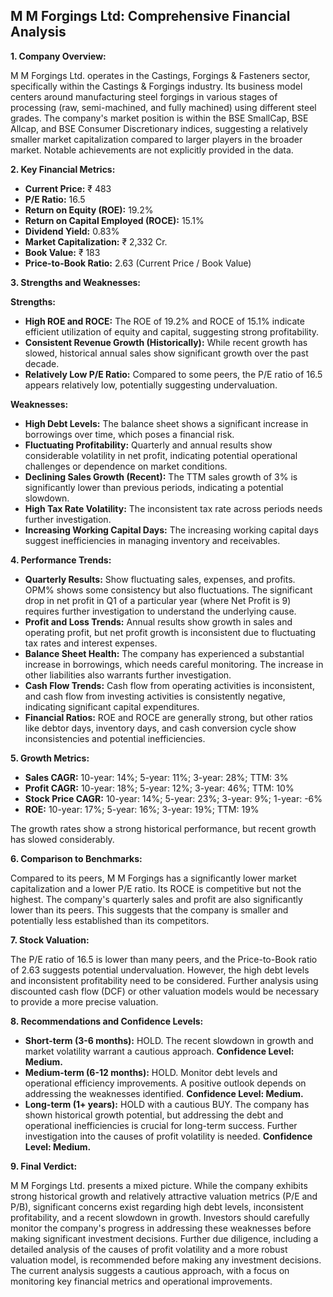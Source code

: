 ## M M Forgings Ltd: Comprehensive Financial Analysis

**1. Company Overview:**

M M Forgings Ltd. operates in the Castings, Forgings & Fasteners sector, specifically within the Castings & Forgings industry.  Its business model centers around manufacturing steel forgings in various stages of processing (raw, semi-machined, and fully machined) using different steel grades. The company's market position is within the BSE SmallCap, BSE Allcap, and BSE Consumer Discretionary indices, suggesting a relatively smaller market capitalization compared to larger players in the broader market.  Notable achievements are not explicitly provided in the data.

**2. Key Financial Metrics:**

* **Current Price:** ₹ 483
* **P/E Ratio:** 16.5
* **Return on Equity (ROE):** 19.2%
* **Return on Capital Employed (ROCE):** 15.1%
* **Dividend Yield:** 0.83%
* **Market Capitalization:** ₹ 2,332 Cr.
* **Book Value:** ₹ 183
* **Price-to-Book Ratio:** 2.63 (Current Price / Book Value)


**3. Strengths and Weaknesses:**

**Strengths:**

* **High ROE and ROCE:**  The ROE of 19.2% and ROCE of 15.1% indicate efficient utilization of equity and capital, suggesting strong profitability.
* **Consistent Revenue Growth (Historically):**  While recent growth has slowed, historical annual sales show significant growth over the past decade.
* **Relatively Low P/E Ratio:** Compared to some peers, the P/E ratio of 16.5 appears relatively low, potentially suggesting undervaluation.


**Weaknesses:**

* **High Debt Levels:** The balance sheet shows a significant increase in borrowings over time, which poses a financial risk.
* **Fluctuating Profitability:** Quarterly and annual results show considerable volatility in net profit, indicating potential operational challenges or dependence on market conditions.
* **Declining Sales Growth (Recent):** The TTM sales growth of 3% is significantly lower than previous periods, indicating a potential slowdown.
* **High Tax Rate Volatility:** The inconsistent tax rate across periods needs further investigation.
* **Increasing Working Capital Days:** The increasing working capital days suggest inefficiencies in managing inventory and receivables.


**4. Performance Trends:**

* **Quarterly Results:** Show fluctuating sales, expenses, and profits. OPM% shows some consistency but also fluctuations.  The significant drop in net profit in Q1 of a particular year (where Net Profit is 9) requires further investigation to understand the underlying cause.
* **Profit and Loss Trends:**  Annual results show growth in sales and operating profit, but net profit growth is inconsistent due to fluctuating tax rates and interest expenses.
* **Balance Sheet Health:**  The company has experienced a substantial increase in borrowings, which needs careful monitoring.  The increase in other liabilities also warrants further investigation.
* **Cash Flow Trends:**  Cash flow from operating activities is inconsistent, and cash flow from investing activities is consistently negative, indicating significant capital expenditures.
* **Financial Ratios:**  ROE and ROCE are generally strong, but other ratios like debtor days, inventory days, and cash conversion cycle show inconsistencies and potential inefficiencies.


**5. Growth Metrics:**

* **Sales CAGR:** 10-year: 14%; 5-year: 11%; 3-year: 28%; TTM: 3%
* **Profit CAGR:** 10-year: 18%; 5-year: 12%; 3-year: 46%; TTM: 10%
* **Stock Price CAGR:** 10-year: 14%; 5-year: 23%; 3-year: 9%; 1-year: -6%
* **ROE:** 10-year: 17%; 5-year: 16%; 3-year: 19%; TTM: 19%

The growth rates show a strong historical performance, but recent growth has slowed considerably.


**6. Comparison to Benchmarks:**

Compared to its peers, M M Forgings has a significantly lower market capitalization and a lower P/E ratio.  Its ROCE is competitive but not the highest.  The company's quarterly sales and profit are also significantly lower than its peers.  This suggests that the company is smaller and potentially less established than its competitors.


**7. Stock Valuation:**

The P/E ratio of 16.5 is lower than many peers, and the Price-to-Book ratio of 2.63 suggests potential undervaluation. However, the high debt levels and inconsistent profitability need to be considered.  Further analysis using discounted cash flow (DCF) or other valuation models would be necessary to provide a more precise valuation.


**8. Recommendations and Confidence Levels:**

* **Short-term (3-6 months):** HOLD.  The recent slowdown in growth and market volatility warrant a cautious approach.  **Confidence Level: Medium.**
* **Medium-term (6-12 months):**  HOLD.  Monitor debt levels and operational efficiency improvements.  A positive outlook depends on addressing the weaknesses identified. **Confidence Level: Medium.**
* **Long-term (1+ years):**  HOLD with a cautious BUY.  The company has shown historical growth potential, but addressing the debt and operational inefficiencies is crucial for long-term success.  Further investigation into the causes of profit volatility is needed. **Confidence Level: Medium.**


**9. Final Verdict:**

M M Forgings Ltd. presents a mixed picture. While the company exhibits strong historical growth and relatively attractive valuation metrics (P/E and P/B), significant concerns exist regarding high debt levels, inconsistent profitability, and a recent slowdown in growth.  Investors should carefully monitor the company's progress in addressing these weaknesses before making significant investment decisions.  Further due diligence, including a detailed analysis of the causes of profit volatility and a more robust valuation model, is recommended before making any investment decisions.  The current analysis suggests a cautious approach, with a focus on monitoring key financial metrics and operational improvements.

